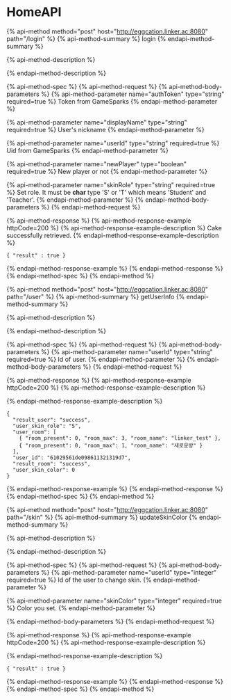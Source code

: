 # HomeAPI

{% api-method method="post" host="http://eggcation.linker.ac:8080" path="/login" %}
{% api-method-summary %}
login
{% endapi-method-summary %}

{% api-method-description %}

{% endapi-method-description %}

{% api-method-spec %}
{% api-method-request %}
{% api-method-body-parameters %}
{% api-method-parameter name="authToken" type="string" required=true %}
Token from GameSparks
{% endapi-method-parameter %}

{% api-method-parameter name="displayName" type="string" required=true %}
User's nickname
{% endapi-method-parameter %}

{% api-method-parameter name="userId" type="string" required=true %}
Uid from GameSparks
{% endapi-method-parameter %}

{% api-method-parameter name="newPlayer" type="boolean" required=true %}
New player or not
{% endapi-method-parameter %}

{% api-method-parameter name="skinRole" type="string" required=true %}
Set role. It must be **char** type 'S' or 'T' which means 'Student' and 'Teacher'.
{% endapi-method-parameter %}
{% endapi-method-body-parameters %}
{% endapi-method-request %}

{% api-method-response %}
{% api-method-response-example httpCode=200 %}
{% api-method-response-example-description %}
Cake successfully retrieved.
{% endapi-method-response-example-description %}

```text
{ "result" : true }
```

{% endapi-method-response-example %}
{% endapi-method-response %}
{% endapi-method-spec %}
{% endapi-method %}

{% api-method method="post" host="http://eggcation.linker.ac:8080" path="/user" %}
{% api-method-summary %}
getUserInfo
{% endapi-method-summary %}

{% api-method-description %}

{% endapi-method-description %}

{% api-method-spec %}
{% api-method-request %}
{% api-method-body-parameters %}
{% api-method-parameter name="userId" type="string" required=true %}
Id of user.
{% endapi-method-parameter %}
{% endapi-method-body-parameters %}
{% endapi-method-request %}

{% api-method-response %}
{% api-method-response-example httpCode=200 %}
{% api-method-response-example-description %}

{% endapi-method-response-example-description %}

```
{
  "result_user": "success",
  "user_skin_role": "S",
  "user_room": [
    { "room_present": 0, "room_max": 3, "room_name": "linker_test" },
    { "room_present": 0, "room_max": 1, "room_name": "새로운방" }
  ],
  "user_id": "61029561de098611321319d7",
  "result_room": "success",
  "user_skin_color": 0
}
```

{% endapi-method-response-example %}
{% endapi-method-response %}
{% endapi-method-spec %}
{% endapi-method %}

{% api-method method="post" host="http://eggcation.linker.ac:8080" path="/skin" %}
{% api-method-summary %}
updateSkinColor
{% endapi-method-summary %}

{% api-method-description %}

{% endapi-method-description %}

{% api-method-spec %}
{% api-method-request %}
{% api-method-body-parameters %}
{% api-method-parameter name="userId" type="integer" required=true %}
Id of the user to change skin.
{% endapi-method-parameter %}

{% api-method-parameter name="skinColor" type="integer" required=true %}
Color you set.
{% endapi-method-parameter %}

{% endapi-method-body-parameters %}
{% endapi-method-request %}

{% api-method-response %}
{% api-method-response-example httpCode=200 %}
{% api-method-response-example-description %}

{% endapi-method-response-example-description %}

```
{ "result" : true }
```

{% endapi-method-response-example %}
{% endapi-method-response %}
{% endapi-method-spec %}
{% endapi-method %}
